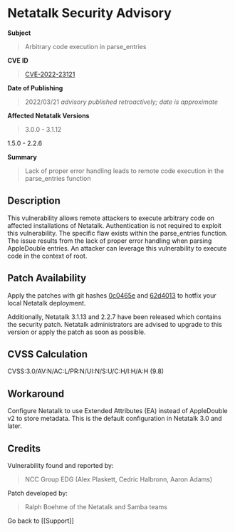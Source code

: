 # Netatalk Security Advisory

**Subject**

> Arbitrary code execution in parse_entries

**CVE ID**

> [CVE-2022-23121](https://www.cve.org/CVERecord?id=CVE-2022-23121)

**Date of Publishing**

> 2022/03/21 *advisory published retroactively; date is approximate*

**Affected Netatalk Versions**

> 3.0.0 - 3.1.12

1.5.0 - 2.2.6

**Summary**

> Lack of proper error handling leads to remote code execution in the
parse_entries function

## Description

This vulnerability allows remote attackers to execute arbitrary code on
affected installations of Netatalk. Authentication is not required to
exploit this vulnerability. The specific flaw exists within the
parse_entries function. The issue results from the lack of proper error
handling when parsing AppleDouble entries. An attacker can leverage this
vulnerability to execute code in the context of root.

## Patch Availability

Apply the patches with git hashes
[0c0465e](https://github.com/Netatalk/netatalk/commit/0c0465e4e85a27105b61b3918df8f8df0565367c.diff)
and
[62d4013](https://github.com/Netatalk/netatalk/commit/62d4013c62be3b1b4a14f37057cb1c8f393c5fd1.diff)
to hotfix your local Netatalk deployment.

Additionally, Netatalk 3.1.13 and 2.2.7 have been released which
contains the security patch. Netatalk administrators are advised to
upgrade to this version or apply the patch as soon as possible.

## CVSS Calculation

CVSS:3.0/AV:N/AC:L/PR:N/UI:N/S:U/C:H/I:H/A:H (9.8)

## Workaround

Configure Netatalk to use Extended Attributes (EA) instead of
AppleDouble v2 to store metadata. This is the default configuration in
Netatalk 3.0 and later.

## Credits

Vulnerability found and reported by:

> NCC Group EDG (Alex Plaskett, Cedric Halbronn, Aaron Adams)

Patch developed by:

> Ralph Boehme of the Netatalk and Samba teams

Go back to [[Support]]
